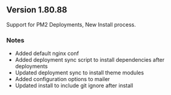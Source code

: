 ## Version 1.80.88

Support for PM2 Deployments, New Install process. 

### Notes

* Added default nginx conf
* Added deployment sync script to install dependencies after deployments
* Updated deployment sync to install theme modules
* Added configuration options to mailer
* Updated install to include git ignore after install
